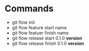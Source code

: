 # Commands #
- git flow init
- git flow feature start name
- git flow featuer finish name
-  git flow release start 0.1.0 **version**
-  git flow release finish 0.1.0 **version**
